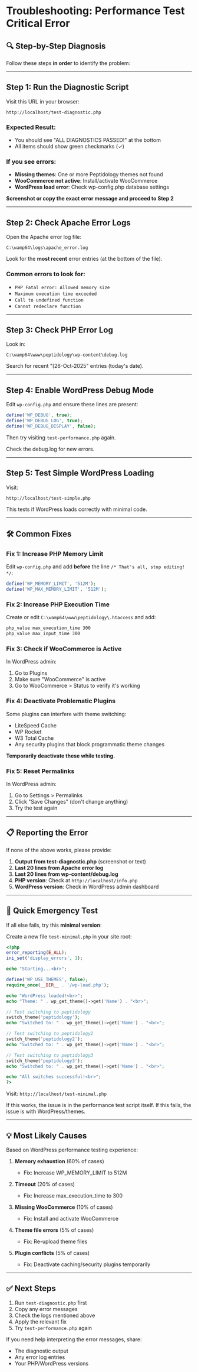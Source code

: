 # Troubleshooting: Performance Test Critical Error

## 🔍 Step-by-Step Diagnosis

Follow these steps **in order** to identify the problem:

---

## Step 1: Run the Diagnostic Script

Visit this URL in your browser:
```
http://localhost/test-diagnostic.php
```

### Expected Result:
- You should see "ALL DIAGNOSTICS PASSED!" at the bottom
- All items should show green checkmarks (✓)

### If you see errors:
- **Missing themes**: One or more Peptidology themes not found
- **WooCommerce not active**: Install/activate WooCommerce
- **WordPress load error**: Check wp-config.php database settings

**Screenshot or copy the exact error message and proceed to Step 2**

---

## Step 2: Check Apache Error Logs

Open the Apache error log file:
```
C:\wamp64\logs\apache_error.log
```

Look for the **most recent** error entries (at the bottom of the file).

### Common errors to look for:
- `PHP Fatal error: Allowed memory size`
- `Maximum execution time exceeded`
- `Call to undefined function`
- `Cannot redeclare function`

---

## Step 3: Check PHP Error Log

Look in:
```
C:\wamp64\www\peptidology\wp-content\debug.log
```

Search for recent "[26-Oct-2025" entries (today's date).

---

## Step 4: Enable WordPress Debug Mode

Edit `wp-config.php` and ensure these lines are present:

```php
define('WP_DEBUG', true);
define('WP_DEBUG_LOG', true);
define('WP_DEBUG_DISPLAY', false);
```

Then try visiting `test-performance.php` again.

Check the debug.log for new errors.

---

## Step 5: Test Simple WordPress Loading

Visit:
```
http://localhost/test-simple.php
```

This tests if WordPress loads correctly with minimal code.

---

## 🛠️ Common Fixes

### Fix 1: Increase PHP Memory Limit

Edit `wp-config.php` and add **before** the line `/* That's all, stop editing! */`:

```php
define('WP_MEMORY_LIMIT', '512M');
define('WP_MAX_MEMORY_LIMIT', '512M');
```

### Fix 2: Increase PHP Execution Time

Create or edit `C:\wamp64\www\peptidology\.htaccess` and add:

```apache
php_value max_execution_time 300
php_value max_input_time 300
```

### Fix 3: Check if WooCommerce is Active

In WordPress admin:
1. Go to Plugins
2. Make sure "WooCommerce" is active
3. Go to WooCommerce > Status to verify it's working

### Fix 4: Deactivate Problematic Plugins

Some plugins can interfere with theme switching:
- LiteSpeed Cache
- WP Rocket
- W3 Total Cache
- Any security plugins that block programmatic theme changes

**Temporarily deactivate these while testing.**

### Fix 5: Reset Permalinks

In WordPress admin:
1. Go to Settings > Permalinks
2. Click "Save Changes" (don't change anything)
3. Try the test again

---

## 📋 Reporting the Error

If none of the above works, please provide:

1. **Output from test-diagnostic.php** (screenshot or text)
2. **Last 20 lines from Apache error log**
3. **Last 20 lines from wp-content/debug.log**
4. **PHP version**: Check at `http://localhost/info.php`
5. **WordPress version**: Check in WordPress admin dashboard

---

## 🚨 Quick Emergency Test

If all else fails, try this **minimal version**:

Create a new file `test-minimal.php` in your site root:

```php
<?php
error_reporting(E_ALL);
ini_set('display_errors', 1);

echo "Starting...<br>";

define('WP_USE_THEMES', false);
require_once(__DIR__ . '/wp-load.php');

echo "WordPress loaded!<br>";
echo "Theme: " . wp_get_theme()->get('Name') . "<br>";

// Test switching to peptidology
switch_theme('peptidology');
echo "Switched to: " . wp_get_theme()->get('Name') . "<br>";

// Test switching to peptidology2
switch_theme('peptidology2');
echo "Switched to: " . wp_get_theme()->get('Name') . "<br>";

// Test switching to peptidology3
switch_theme('peptidology3');
echo "Switched to: " . wp_get_theme()->get('Name') . "<br>";

echo "All switches successful!<br>";
?>
```

Visit: `http://localhost/test-minimal.php`

If this works, the issue is in the performance test script itself.
If this fails, the issue is with WordPress/themes.

---

## 💡 Most Likely Causes

Based on WordPress performance testing experience:

1. **Memory exhaustion** (60% of cases)
   - Fix: Increase WP_MEMORY_LIMIT to 512M

2. **Timeout** (20% of cases)
   - Fix: Increase max_execution_time to 300

3. **Missing WooCommerce** (10% of cases)
   - Fix: Install and activate WooCommerce

4. **Theme file errors** (5% of cases)
   - Fix: Re-upload theme files

5. **Plugin conflicts** (5% of cases)
   - Fix: Deactivate caching/security plugins temporarily

---

## ✅ Next Steps

1. Run `test-diagnostic.php` first
2. Copy any error messages
3. Check the logs mentioned above
4. Apply the relevant fix
5. Try `test-performance.php` again

If you need help interpreting the error messages, share:
- The diagnostic output
- Any error log entries
- Your PHP/WordPress versions

